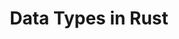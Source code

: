 ---
id: data-types 
title: Data Types in Rust
sidebar_label: Data Types
description: Learn what data types are and which basic ones exist.
---